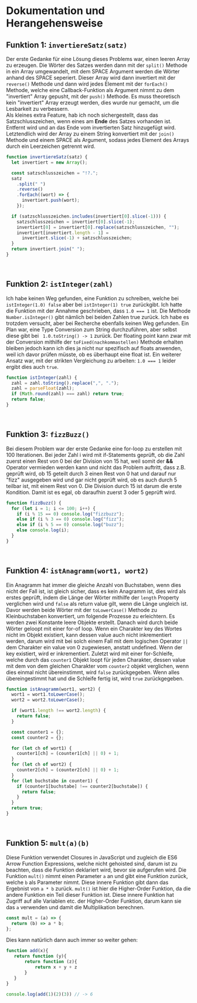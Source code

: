 # Dokumentation und Herangehensweise
## Funktion 1: ```invertiereSatz(satz)```

Der erste Gedanke für eine Lösung dieses Problems war, einen leeren Array zu erzeugen. Die Wörter des Satzes werden dann mit der ```split()``` Methode in ein Array umgewandelt, mit dem SPACE Argument werden die Wörter anhand des SPACE seperiert. Dieser Array wird dann invertiert mit der ```reverse()``` Methode und dann wird jedes Element mit der ```forEach()``` Methode, welche eine Callback-Funktion als Argument nimmt zu dem "invertiert" Array gepusht, mit der ```push()``` Methode. Es muss theoretisch kein "invertiert" Array erzeugt werden, dies wurde nur gemacht, um die Lesbarkeit zu verbessern.<br>
Als kleines extra Feature, hab ich noch sichergestellt, dass das Satzschlusszeichen, wenn eines am **Ende** des Satzes vorhanden ist. Entfernt wird und an das Ende vom invertierten Satz hinzugefügt wird. Letztendlich wird der Array zu einem String konvertiert mit der ```join()``` Methode und einem SPACE als Argument, sodass jedes Element des Arrays durch ein Leerzeichen getrennt wird. 


```js
function invertiereSatz(satz) {
  let invertiert = new Array();

  const satzschlusszeichen = "!?.";
  satz
    .split(" ")
    .reverse()
    .forEach((wort) => {
      invertiert.push(wort);
    });

  if (satzschlusszeichen.includes(invertiert[0].slice(-1))) {
    satzschlusszeichen = invertiert[0].slice(-1);
    invertiert[0] = invertiert[0].replace(satzschlusszeichen, "");
    invertiert[invertiert.length - 1] =
      invertiert.slice(-1) + satzschlusszeichen;
  }
  return invertiert.join(" ");
}
```


<br>

## Funktion 2: ```istInteger(zahl)```

Ich habe keinen Weg gefunden, eine Funktion zu schreiben, welche bei ```istInteger(1.0) false``` aber bei ```istInteger(1) true``` zurückgibt. Ich hatte die Funktion mit der Annahme geschrieben, dass ```1.0 === 1``` ist. Die Methode ```Number.isInteger()``` gibt nämlich bei beiden Zahlen true zurück. Ich habe es trotzdem versucht, aber bei Recherche ebenfalls keinen Weg gefunden. Ein Plan war, eine Type Conversion zum String durchzuführen, aber selbst diese gibt bei ``` 1.0.toString() -> 1``` zurück. Der floating point kann zwar mit der Conversion mithilfe der ```toFixed(nachkommastellen)``` Methode erhalten bleiben jedoch kann ich dies ja nicht nur spezifisch auf floats anwenden, weil ich davor prüfen müsste, ob es überhaupt eine float ist. Ein weiterer Ansatz war, mit der strikten Vergleichung zu arbeiten: ``` 1.0 === 1 ``` leider ergibt dies auch ```true```.



```js
function istInteger(zahl) {
  zahl = zahl.toString().replace(",", ".");
  zahl = parseFloat(zahl);
  if (Math.round(zahl) === zahl) return true;
  return false;
}
```
<br>

## Funktion 3: ```fizzBuzz()```

Bei diesem Problem war der erste Gedanke eine for-loop zu erstellen mit 100 Iterationen. Bei jeder Zahl i wird mit if-Statements geprüft, ob die Zahl zuerst einen Rest von 0 bei der Division von 15 hat, weil somit der **&&** Operator vermieden werden kann und nicht das Problem auftritt, dass z.B. geprüft wird, ob 15 geteilt durch 3 einen Rest von 0 hat und darauf nur "fizz" ausgegeben wird und gar nicht geprüft wird, ob es auch durch 5 teilbar ist, mit einem Rest von 0. Die Division durch 15 ist darum die erste Kondition. Damit ist es egal, ob daraufhin zuerst 3 oder 5 geprüft wird.

```js
function fizzBuzz() {
  for (let i = 1; i <= 100; i++) {
    if (i % 15 == 0) console.log("fizzbuzz");
    else if (i % 3 == 0) console.log("fizz");
    else if (i % 5 == 0) console.log("buzz");
    else console.log(i);
  }
}
```



<br>

## Funktion 4: ```istAnagramm(wort1, wort2)```



Ein Anagramm hat immer die gleiche Anzahl von Buchstaben, wenn dies nicht der Fall ist, ist gleich sicher, dass es kein Anagramm ist, dies wird als erstes geprüft, indem die Länge der Wörter mithilfe der ```length``` Property verglichen wird und ```false``` als return value gilt, wenn die Länge ungleich ist. Davor werden beide Wörter mit der ```toLowerCase()``` Methode zu Kleinbuchstaben konvertiert, um folgende Prozesse zu erleichtern. Es werden zwei Konstante leere Objekte erstellt. Danach wird durch beide Wörter geloopt mit einer for-of loop. Wenn ein Charakter key des Wortes nicht im Objekt existiert, kann dessen value auch nicht inkrementiert werden, darum wird mit bei solch einem Fall mit dem logischen Operator ```||``` dem Charakter ein value von 0 zugewiesen, anstatt undefined. Wenn der key existiert, wird er inkrementiert. Zuletzt wird mit einer for-Schleife, welche durch das ```counter1``` Objekt loopt für jeden Charakter, dessen value mit dem von dem gleichen Charakter vom ```counter2``` objekt verglichen, wenn dies einmal nicht übereinstimmt, wird ```false``` zurückgegeben. Wenn alles übereingestimmt hat und die Schleife fertig ist, wird ```true``` zurückgegeben.

```js
function istAnagramm(wort1, wort2) {
  wort1 = wort1.toLowerCase();
  wort2 = wort2.toLowerCase();

  if (wort1.length !== wort2.length) {
    return false;
  }

  const counter1 = {};
  const counter2 = {};

  for (let ch of wort1) {
    counter1[ch] = (counter1[ch] || 0) + 1;
  }
  for (let ch of wort2) {
    counter2[ch] = (counter2[ch] || 0) + 1;
  }
  for (let buchstabe in counter1) {
    if (counter1[buchstabe] !== counter2[buchstabe]) {
      return false;
    }
  }
  return true;
}
```
<br>

## Funktion 5: ```mult(a)(b)```

Diese Funktion verwendet Closures in JavaScript und zugleich die ES6 Arrow Function Expressions, welche nicht gehoisted sind, darum ist zu beachten, dass die Funktion deklariert wird, bevor sie aufgerufen wird. Die Funktion ```mult()``` nimmt einen Parameter ```a``` an und gibt eine Funktion zurück, welche ```b``` als Parameter nimmt. Diese innere Funktion gibt dann das Ergebnist von ```a * b``` zurück. ```mult()``` ist hier die Higher-Order Funktion, da die andere Funktion ein Teil dieser Funktion ist. Diese innere Funktion hat Zugriff auf alle Variablen etc. der Higher-Order Funktion, darum kann sie das ```a``` verwenden und damit die Multiplikation berechnen. 

```js
const mult = (a) => {
  return (b) => a * b;
};

```

Dies kann natürlich dann auch immer so weiter gehen:
 ```js 
function add(x){
    return function (y){
        return function (z){
            return x + y + z
        }
    }
}

console.log(add(1)(2)(3)) // -> 6

```
